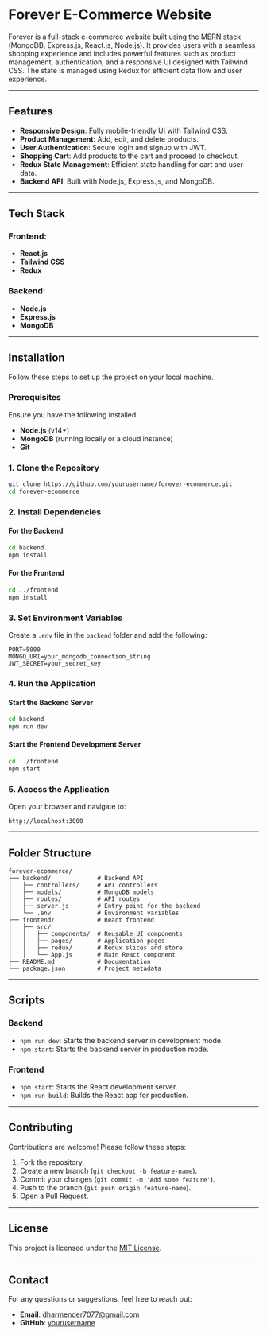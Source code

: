 # Forever E-Commerce Website

Forever is a full-stack e-commerce website built using the MERN stack (MongoDB, Express.js, React.js, Node.js). It provides users with a seamless shopping experience and includes powerful features such as product management, authentication, and a responsive UI designed with Tailwind CSS. The state is managed using Redux for efficient data flow and user experience.

---

## Features

- **Responsive Design**: Fully mobile-friendly UI with Tailwind CSS.
- **Product Management**: Add, edit, and delete products.
- **User Authentication**: Secure login and signup with JWT.
- **Shopping Cart**: Add products to the cart and proceed to checkout.
- **Redux State Management**: Efficient state handling for cart and user data.
- **Backend API**: Built with Node.js, Express.js, and MongoDB.

---

## Tech Stack

### Frontend:
- **React.js**
- **Tailwind CSS**
- **Redux**

### Backend:
- **Node.js**
- **Express.js**
- **MongoDB**

---

## Installation

Follow these steps to set up the project on your local machine.

### Prerequisites
Ensure you have the following installed:
- **Node.js** (v14+)
- **MongoDB** (running locally or a cloud instance)
- **Git**

### 1. Clone the Repository
```bash
git clone https://github.com/yourusername/forever-ecommerce.git
cd forever-ecommerce
```

### 2. Install Dependencies

#### For the Backend
```bash
cd backend
npm install
```

#### For the Frontend
```bash
cd ../frontend
npm install
```

### 3. Set Environment Variables
Create a `.env` file in the `backend` folder and add the following:
```env
PORT=5000
MONGO_URI=your_mongodb_connection_string
JWT_SECRET=your_secret_key
```

### 4. Run the Application

#### Start the Backend Server
```bash
cd backend
npm run dev
```

#### Start the Frontend Development Server
```bash
cd ../frontend
npm start
```

### 5. Access the Application
Open your browser and navigate to:
```
http://localhost:3000
```

---

## Folder Structure
```
forever-ecommerce/
├── backend/             # Backend API
│   ├── controllers/     # API controllers
│   ├── models/          # MongoDB models
│   ├── routes/          # API routes
│   ├── server.js        # Entry point for the backend
│   └── .env             # Environment variables
├── frontend/            # React frontend
│   ├── src/
│   │   ├── components/  # Reusable UI components
│   │   ├── pages/       # Application pages
│   │   ├── redux/       # Redux slices and store
│   │   └── App.js       # Main React component
├── README.md            # Documentation
└── package.json         # Project metadata
```

---

## Scripts

### Backend
- `npm run dev`: Starts the backend server in development mode.
- `npm start`: Starts the backend server in production mode.

### Frontend
- `npm start`: Starts the React development server.
- `npm run build`: Builds the React app for production.

---

## Contributing

Contributions are welcome! Please follow these steps:
1. Fork the repository.
2. Create a new branch (`git checkout -b feature-name`).
3. Commit your changes (`git commit -m 'Add some feature'`).
4. Push to the branch (`git push origin feature-name`).
5. Open a Pull Request.

---

## License
This project is licensed under the [MIT License](LICENSE).

---

## Contact
For any questions or suggestions, feel free to reach out:
- **Email**: dharmender7077@gmail.com
- **GitHub**: [yourusername](https://github.com/techiedharam)
